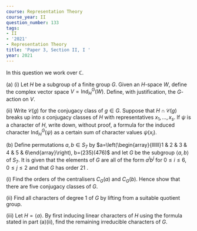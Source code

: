 ```yaml
---
course: Representation Theory
course_year: II
question_number: 133
tags:
- II
- '2021'
- Representation Theory
title: 'Paper 3, Section II, I '
year: 2021
---
```




In this question we work over $\mathbb{C}$.

(a) (i) Let $H$ be a subgroup of a finite group $G$. Given an $H$-space $W$, define the complex vector space $V=\operatorname{Ind}_{H}^{G}(W)$. Define, with justification, the $G$-action on $V$.

(ii) Write $\mathcal{C}(g)$ for the conjugacy class of $g \in G$. Suppose that $H \cap \mathcal{C}(g)$ breaks up into $s$ conjugacy classes of $H$ with representatives $x_{1}, \ldots, x_{s}$. If $\psi$ is a character of $H$, write down, without proof, a formula for the induced character $\operatorname{Ind}_{H}^{G}(\psi)$ as a certain sum of character values $\psi\left(x_{i}\right)$.

(b) Define permutations $a, b \in S_{7}$ by $a=\left(\begin{array}{llllll}1 & 2 & 3 & 4 & 5 & 6\end{array}\right), b=(235)(476)$ and let $G$ be the subgroup $\langle a, b\rangle$ of $S_{7}$. It is given that the elements of $G$ are all of the form $a^{i} b^{j}$ for $0 \leqslant i \leqslant 6,0 \leqslant j \leqslant 2$ and that $G$ has order 21 .

(i) Find the orders of the centralisers $C_{G}(a)$ and $C_{G}(b)$. Hence show that there are five conjugacy classes of $G$.

(ii) Find all characters of degree 1 of $G$ by lifting from a suitable quotient group.

(iii) Let $H=\langle a\rangle$. By first inducing linear characters of $H$ using the formula stated in part (a)(ii), find the remaining irreducible characters of $G$.